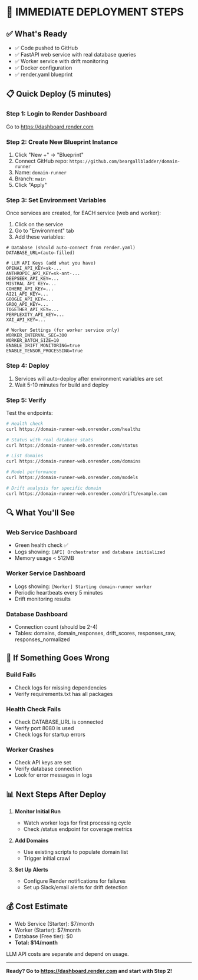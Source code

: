 # 🚀 IMMEDIATE DEPLOYMENT STEPS

## ✅ What's Ready
- ✅ Code pushed to GitHub
- ✅ FastAPI web service with real database queries
- ✅ Worker service with drift monitoring
- ✅ Docker configuration
- ✅ render.yaml blueprint

## 📋 Quick Deploy (5 minutes)

### Step 1: Login to Render Dashboard
Go to https://dashboard.render.com

### Step 2: Create New Blueprint Instance
1. Click "New +" → "Blueprint"
2. Connect GitHub repo: `https://github.com/beargallbladder/domain-runner`
3. Name: `domain-runner`
4. Branch: `main`
5. Click "Apply"

### Step 3: Set Environment Variables
Once services are created, for EACH service (web and worker):

1. Click on the service
2. Go to "Environment" tab
3. Add these variables:

```env
# Database (should auto-connect from render.yaml)
DATABASE_URL=(auto-filled)

# LLM API Keys (add what you have)
OPENAI_API_KEY=sk-...
ANTHROPIC_API_KEY=sk-ant-...
DEEPSEEK_API_KEY=...
MISTRAL_API_KEY=...
COHERE_API_KEY=...
AI21_API_KEY=...
GOOGLE_API_KEY=...
GROQ_API_KEY=...
TOGETHER_API_KEY=...
PERPLEXITY_API_KEY=...
XAI_API_KEY=...

# Worker Settings (for worker service only)
WORKER_INTERVAL_SEC=300
WORKER_BATCH_SIZE=10
ENABLE_DRIFT_MONITORING=true
ENABLE_TENSOR_PROCESSING=true
```

### Step 4: Deploy
1. Services will auto-deploy after environment variables are set
2. Wait 5-10 minutes for build and deploy

### Step 5: Verify

Test the endpoints:

```bash
# Health check
curl https://domain-runner-web.onrender.com/healthz

# Status with real database stats
curl https://domain-runner-web.onrender.com/status

# List domains
curl https://domain-runner-web.onrender.com/domains

# Model performance
curl https://domain-runner-web.onrender.com/models

# Drift analysis for specific domain
curl https://domain-runner-web.onrender.com/drift/example.com
```

## 🔍 What You'll See

### Web Service Dashboard
- Green health check ✅
- Logs showing: `[API] Orchestrator and database initialized`
- Memory usage < 512MB

### Worker Service Dashboard
- Logs showing: `[Worker] Starting domain-runner worker`
- Periodic heartbeats every 5 minutes
- Drift monitoring results

### Database Dashboard
- Connection count (should be 2-4)
- Tables: domains, domain_responses, drift_scores, responses_raw, responses_normalized

## 🚨 If Something Goes Wrong

### Build Fails
- Check logs for missing dependencies
- Verify requirements.txt has all packages

### Health Check Fails
- Check DATABASE_URL is connected
- Verify port 8080 is used
- Check logs for startup errors

### Worker Crashes
- Check API keys are set
- Verify database connection
- Look for error messages in logs

## 📊 Next Steps After Deploy

1. **Monitor Initial Run**
   - Watch worker logs for first processing cycle
   - Check /status endpoint for coverage metrics

2. **Add Domains**
   - Use existing scripts to populate domain list
   - Trigger initial crawl

3. **Set Up Alerts**
   - Configure Render notifications for failures
   - Set up Slack/email alerts for drift detection

## 💰 Cost Estimate
- Web Service (Starter): $7/month
- Worker (Starter): $7/month
- Database (Free tier): $0
- **Total: $14/month**

LLM API costs are separate and depend on usage.

---

**Ready? Go to https://dashboard.render.com and start with Step 2!**